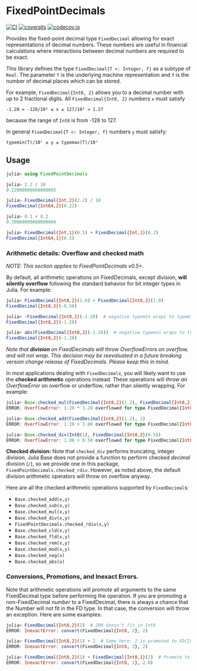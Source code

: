 # FixedPointDecimals

[![CI](https://github.com/JuliaMath/FixedPointDecimals.jl/workflows/CI/badge.svg)](https://github.com/JuliaMath/FixedPointDecimals.jl/actions?query=workflow%3ACI)
[![coveralls](https://coveralls.io/repos/github/JuliaMath/FixedPointDecimals.jl/badge.svg?branch=master&service=github)](https://coveralls.io/github/JuliaMath/FixedPointDecimals.jl?branch=master)
[![codecov.io](https://codecov.io/github/JuliaMath/FixedPointDecimals.jl/coverage.svg?branch=master)](https://codecov.io/github/JuliaMath/FixedPointDecimals.jl?branch=master)

Provides the fixed-point decimal type `FixedDecimal` allowing for exact representations of
decimal numbers. These numbers are useful in financial calculations where interactions
between decimal numbers are required to be exact.

This library defines the type `FixedDecimal{T <: Integer, f}` as a subtype of `Real`. The
parameter `T` is the underlying machine representation and `f` is the number of decimal
places which can be stored.

For example, `FixedDecimal{Int8, 2}` allows you to a decimal number with up to 2 fractional
digits. All `FixedDecimal{Int8, 2}` numbers `x` must satisfy

```
-1.28 = -128/10² ≤ x ≤ 127/10² = 1.27
```

because the range of `Int8` is from -128 to 127.

In general `FixedDecimal{T <: Integer, f}` numbers `y` must satisfy:

```
typemin(T)/10ᶠ ≤ y ≤ typemax(T)/10ᶠ
```

## Usage

```julia
julia> using FixedPointDecimals

julia> 2.2 / 10
0.22000000000000003

julia> FixedDecimal{Int,2}(2.2) / 10
FixedDecimal{Int64,2}(0.22)

julia> 0.1 + 0.2
0.30000000000000004

julia> FixedDecimal{Int,1}(0.1) + FixedDecimal{Int,1}(0.2)
FixedDecimal{Int64,1}(0.3)
```

### Arithmetic details: Overflow and checked math

_NOTE: This section applies to FixedPointDecimals v0.5+._

By default, all arithmetic operations on FixedDecimals, except division, **will silently overflow** following the standard behavior for bit integer types in Julia. For example:
```julia
julia> FixedDecimal{Int8,2}(1.0) + FixedDecimal{Int8,2}(1.0)
FixedDecimal{Int8,2}(-0.56)

julia> -FixedDecimal{Int8,2}(-1.28)  # negative typemin wraps to typemin again
FixedDecimal{Int8,2}(-1.28)

julia> abs(FixedDecimal{Int8,2}(-1.28))  # negative typemin wraps to typemin again
FixedDecimal{Int8,2}(-1.28)
```

*Note that **division** on FixedDecimals will throw OverflowErrors on overflow, and will not wrap. This decision may be reevaluated in a future breaking version change release of FixedDecimals. Please keep this in mind.*

In most applications dealing with `FixedDecimals`, you will likely want to use the **checked arithmetic** operations instead. These operations will _throw an OverflowError_ on overflow or underflow, rather than silently wrapping. For example:
```julia
julia> Base.checked_mul(FixedDecimal{Int8,2}(1.2), FixedDecimal{Int8,2}(1.2))
ERROR: OverflowError: 1.20 * 1.20 overflowed for type FixedDecimal{Int8, 2}

julia> Base.checked_add(FixedDecimal{Int8,2}(1.2), 1)
ERROR: OverflowError: 1.20 + 1.00 overflowed for type FixedDecimal{Int8, 2}

julia> Base.checked_div(Int8(1), FixedDecimal{Int8,2}(0.5))
ERROR: OverflowError: 1.00 ÷ 0.50 overflowed for type FixedDecimal{Int8, 2}
```

**Checked division:** Note that `checked_div` performs truncating, integer division. Julia Base does not provide a function to perform checked *decimal* division (`/`), so we provide one in this package, `FixedPointDecimals.checked_rdiv`. However, as noted above, the default division arithmetic operators will throw on overflow anyway.

Here are all the checked arithmetic operations supported by `FixedDecimal`s:
- `Base.checked_add(x,y)`
- `Base.checked_sub(x,y)`
- `Base.checked_mul(x,y)`
- `Base.checked_div(x,y)`
- `FixedPointDecimals.checked_rdiv(x,y)`
- `Base.checked_cld(x,y)`
- `Base.checked_fld(x,y)`
- `Base.checked_rem(x,y)`
- `Base.checked_mod(x,y)`
- `Base.checked_neg(x)`
- `Base.checked_abs(x)`

### Conversions, Promotions, and Inexact Errors.

Note that arithmetic operations will _promote_ all arguments to the same FixedDecimal type
before performing the operation. If you are promoting a non-FixedDecimal _number_ to a FixedDecimal, there is always a chance that the Number will not fit in the FD type. In that case, the conversion will throw an exception. Here are some examples:
```julia
julia> FixedDecimal{Int8,2}(2)  # 200 doesn't fit in Int8
ERROR: InexactError: convert(FixedDecimal{Int8, 2}, 2)

julia> FixedDecimal{Int8,2}(1) + 2  # Same here: 2 is promoted to FD{Int8,2}(2)
ERROR: InexactError: convert(FixedDecimal{Int8, 2}, 2)

julia> FixedDecimal{Int8,2}(1) + FixedDecimal{Int8,1}(2)  # Promote to the higher-precision type again throws.
ERROR: InexactError: convert(FixedDecimal{Int8, 2}, 2.0)
```

